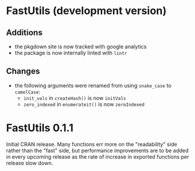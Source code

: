 # FastUtils (development version)

## Additions

- the pkgdown site is now tracked with google analytics
- the package is now internally linted with `lintr`

## Changes

- the following arguments were renamed from using `snake_case` to `camelCase`:
    - `init_vals` in `createHash()` is now `initVals`
    - `zero_indexed` in `enumerateit()` is now `zeroIndexed`

# FastUtils 0.1.1

Initial CRAN release. Many functions err more on the "readability" side rather than the "fast" side, but performance improvements are to be added in every upcoming release as the rate of increase in exported functions per release slow down.
